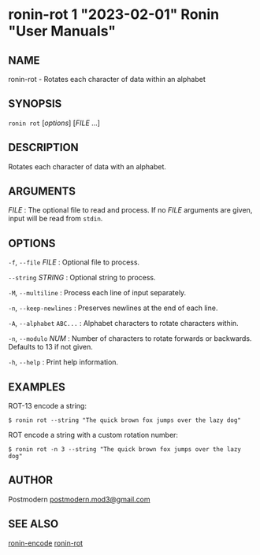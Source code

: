 # ronin-rot 1 "2023-02-01" Ronin "User Manuals"

## NAME

ronin-rot - Rotates each character of data within an alphabet

## SYNOPSIS

`ronin rot` [*options*] [*FILE* ...]

## DESCRIPTION

Rotates each character of data with an alphabet.

## ARGUMENTS

*FILE*
: The optional file to read and process. If no *FILE* arguments are given,
  input will be read from `stdin`.

## OPTIONS

`-f`, `--file` *FILE*
: Optional file to process.

`--string` *STRING*
: Optional string to process.

`-M`, `--multiline`
: Process each line of input separately.

`-n`, `--keep-newlines`
: Preserves newlines at the end of each line.

`-A`, `--alphabet` `ABC...`
: Alphabet characters to rotate characters within.

`-n`, `--modulo` *NUM*
: Number of characters to rotate forwards or backwards. Defaults to 13 if not
  given.

`-h`, `--help`
: Print help information.

## EXAMPLES

ROT-13 encode a string:

    $ ronin rot --string "The quick brown fox jumps over the lazy dog"

ROT encode a string with a custom rotation number:

    $ ronin rot -n 3 --string "The quick brown fox jumps over the lazy dog"

## AUTHOR

Postmodern <postmodern.mod3@gmail.com>

## SEE ALSO

[ronin-encode](ronin-encode.1.md) [ronin-rot](ronin-rot.1.md)
